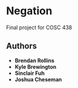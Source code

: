 # Negation
Final project for COSC 438

## Authors
* **Brendan Rollins**
* **Kyle Brewington**
* **Sinclair Fuh**
* **Joshua Cheseman**
